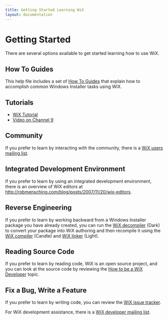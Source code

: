 ```yaml
---
title: Getting Started Learning WiX
layout: documentation
---
```

# Getting Started

There are several options available to get started learning how to use WiX.

## How To Guides

This help file includes a set of [How To Guides](../howtos/index.md) that explain how to accomplish common Windows Installer tasks using WiX.

## Tutorials

* <a href="https://www.firegiant.com/wix/tutorial/" target="_blank">WiX Tutorial</a>
* <a href="http://channel9.msdn.com/Blogs/scobleizer/Wix-team-The-most-used-piece-of-software-at-Microsoft-and-its-open-source" target="_blank">Video on Channel 9</a>

## Community

If you prefer to learn by interacting with the community, there is a 
<a href="http://wixtoolset.org/documentation/mailinglist/" target="_blank">WiX users mailing list</a>.

## Integrated Development Environment

If you prefer to learn by using an integrated development environment, there is 
an overview of WiX editors at
<a href="http://robmensching.com/blog/posts/2007/11/20/wix-editors" target="_blank">http://robmensching.com/blog/posts/2007/11/20/wix-editors</a>.

## Reverse Engineering

If you prefer to learn by working backward from a Windows Installer package you have already created, you can run the [WiX decompiler](../overview/alltools.md) \(Dark\) to convert your package into WiX authoring and then recompile it using the [WiX compiler](../overview/candle.md) \(Candle\) and [WiX linker](../overview/light.md) \(Light\).

## Reading Source Code

If you prefer to learn by reading code, WiX is an open source project, and you can look at the source code by reviewing the [How to be a WiX Developer](../wixdev/index.md) topic.

## Fix a Bug, Write a Feature

If you prefer to learn by writing code, you can review the <a href="http://wixtoolset.org/bugs/" target="_blank">WiX issue tracker</a>.

For WiX development assistance, there is a <a href="http://wixtoolset.org/documentation/mailinglist/" target="_blank">WiX developer mailing list</a>.
 
